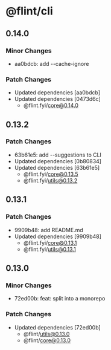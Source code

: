 # @flint/cli

## 0.14.0

### Minor Changes

- aa0bdcb: add --cache-ignore

### Patch Changes

- Updated dependencies [aa0bdcb]
- Updated dependencies [0473d6c]
  - @flint.fyi/core@0.14.0

## 0.13.2

### Patch Changes

- 63b61e5: add --suggestions to CLI
- Updated dependencies [0b80834]
- Updated dependencies [63b61e5]
  - @flint.fyi/core@0.13.5
  - @flint.fyi/utils@0.13.2

## 0.13.1

### Patch Changes

- 9909b48: add README.md
- Updated dependencies [9909b48]
  - @flint.fyi/core@0.13.1
  - @flint.fyi/utils@0.13.1

## 0.13.0

### Minor Changes

- 72ed00b: feat: split into a monorepo

### Patch Changes

- Updated dependencies [72ed00b]
  - @flint/utils@0.13.0
  - @flint/core@0.13.0
